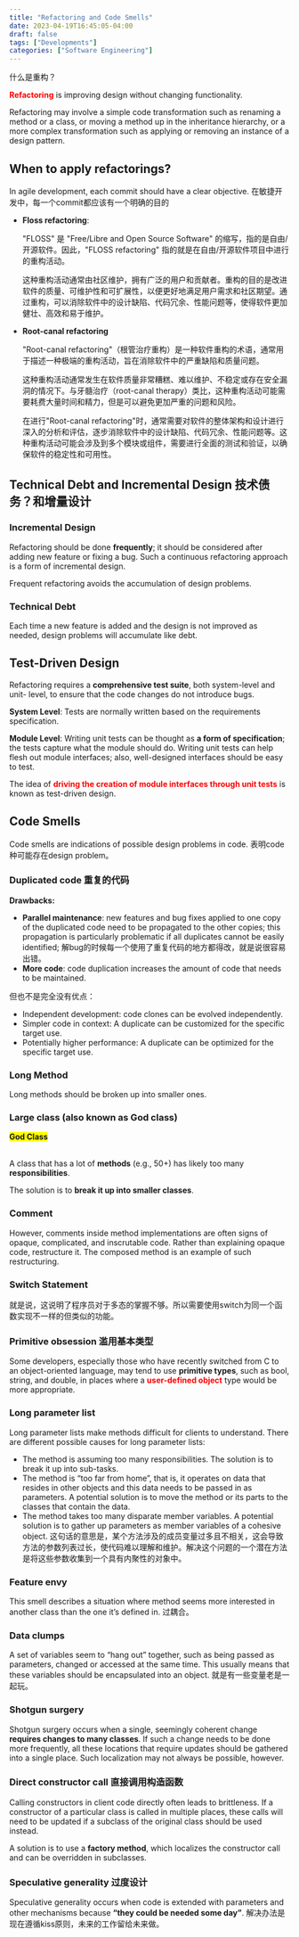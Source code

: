```yaml
---
title: "Refactoring and Code Smells"
date: 2023-04-19T16:45:05-04:00
draft: false
tags: ["Developments"]
categories: ["Software Engineering"]
---
```

什么是重构？

<font color = "red">**Refactoring**</font> is improving design without changing functionality.

Refactoring may involve a simple code transformation such as renaming a method or a class, or moving a method up in the inheritance hierarchy, or a more complex transformation such as applying or removing an instance of a design pattern.

## When to apply refactorings?

In agile development, each commit should have a clear objective. 在敏捷开发中，每一个commit都应该有一个明确的目的

- **Floss refactoring**: 
  
  "FLOSS" 是 "Free/Libre and Open Source Software" 的缩写，指的是自由/开源软件。因此，"FLOSS refactoring" 指的就是在自由/开源软件项目中进行的重构活动。

  这种重构活动通常由社区维护，拥有广泛的用户和贡献者。重构的目的是改进软件的质量、可维护性和可扩展性，以便更好地满足用户需求和社区期望。通过重构，可以消除软件中的设计缺陷、代码冗余、性能问题等，使得软件更加健壮、高效和易于维护。
- **Root-canal refactoring**

  "Root-canal refactoring"（根管治疗重构）是一种软件重构的术语，通常用于描述一种极端的重构活动，旨在消除软件中的严重缺陷和质量问题。

  这种重构活动通常发生在软件质量非常糟糕、难以维护、不稳定或存在安全漏洞的情况下。与牙髓治疗（root-canal therapy）类比，这种重构活动可能需要耗费大量时间和精力，但是可以避免更加严重的问题和风险。

  在进行"Root-canal refactoring"时，通常需要对软件的整体架构和设计进行深入的分析和评估，逐步消除软件中的设计缺陷、代码冗余、性能问题等。这种重构活动可能会涉及到多个模块或组件，需要进行全面的测试和验证，以确保软件的稳定性和可用性。

## Technical Debt and Incremental Design 技术债务？和增量设计

### Incremental Design

Refactoring should be done **frequently**; it should be considered after adding new feature or fixing a bug. Such a continuous refactoring approach is a form of incremental design.

Frequent refactoring avoids the accumulation of design problems.

### Technical Debt

Each time a new feature is added and the design is not improved as needed, design problems will accumulate like debt.

## Test-Driven Design

Refactoring requires a **comprehensive test suite**, both system-level and unit- level, to ensure that the code changes do not introduce bugs.

**System Level**: Tests are normally written based on the requirements specification.

**Module Level**: Writing unit tests can be thought as **a form of specification**; the tests capture what the module should do. Writing unit tests can help flesh out module interfaces; also, well-designed interfaces should be easy to test.

The idea of <font color = "red">**driving the creation of module interfaces through unit tests**</font> is known as test-driven design.

## Code Smells
Code smells are indications of possible design problems in code. 表明code种可能存在design problem。

### Duplicated code 重复的代码

**Drawbacks:**
- **Parallel maintenance**: new features and bug fixes applied to one copy of the duplicated code need to be propagated to the other copies; this propagation is particularly problematic if all duplicates cannot be easily identified; 解bug的时候每一个使用了重复代码的地方都得改，就是说很容易出错。
- **More code**: code duplication increases the amount of code that needs to be maintained.

但也不是完全没有优点：
- Independent development: code clones can be evolved independently.
- Simpler code in context: A duplicate can be customized for the specific target use.
- Potentially higher performance: A duplicate can be optimized for the specific target use.

### Long Method

Long methods should be broken up into smaller ones. 

### Large class (also known as God class)

<span style="background-color:yellow">**God Class**</span><br><br>

A class that has a lot of **methods** (e.g., 50+) has likely too many **responsibilities**.

The solution is to **break it up into smaller classes**.

### Comment

However, comments inside method implementations are often signs of opaque, complicated, and inscrutable code. Rather than explaining opaque code, restructure it. The composed method is an example of such restructuring.

### Switch Statement
就是说，这说明了程序员对于多态的掌握不够。所以需要使用switch为同一个函数实现不一样的但类似的功能。

### Primitive obsession 滥用基本类型
Some developers, especially those who have recently switched from C to an object-oriented language, may tend to use **primitive types**, such as bool, string, and double, in places where a <font color = "red">**user-defined object**</font> type would be more appropriate.

### Long parameter list 

Long parameter lists make methods difficult for clients to understand. There are different possible causes for long parameter lists:

- The method is assuming too many responsibilities. The solution is to break it up into sub-tasks.
- The method is “too far from home”, that is, it operates on data that resides in other objects and this data needs to be passed in as parameters. A potential solution is to move the method or its parts to the classes that contain the data.
- The method takes too many disparate member variables. A potential solution is to gather up parameters as member variables of a cohesive object. 这句话的意思是，某个方法涉及的成员变量过多且不相关，这会导致方法的参数列表过长，使代码难以理解和维护。解决这个问题的一个潜在方法是将这些参数收集到一个具有内聚性的对象中。

### Feature envy
This smell describes a situation where method seems more interested in another class than the one it’s defined in. 过耦合。

### Data clumps
A set of variables seem to “hang out” together, such as being passed as parameters, changed or accessed at the same time. This usually means that these variables should be encapsulated into an object. 就是有一些变量老是一起玩。

### Shotgun surgery

Shotgun surgery occurs when a single, seemingly coherent change **requires changes to many classes**.
If such a change needs to be done more frequently, all these locations that require updates should be gathered into a single place. Such localization may not always be possible, however.

### Direct constructor call 直接调用构造函数

Calling constructors in client code directly often leads to brittleness. If a constructor of a particular class is called in multiple places, these calls will need to be updated if a subclass of the original class should be used instead.

A solution is to use a **factory method**, which localizes the constructor call and can be overridden in subclasses.

### Speculative generality 过度设计

Speculative generality occurs when code is extended with parameters and other mechanisms because **“they could be needed some day”**. 
解决办法是现在遵循kiss原则，未来的工作留给未来做。



